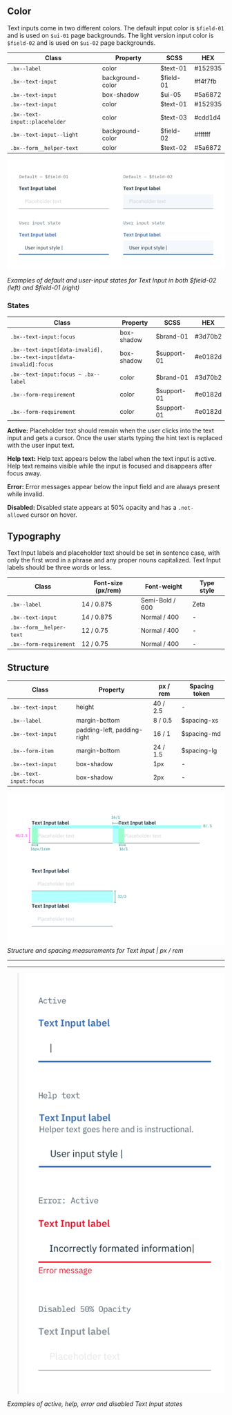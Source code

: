 ## Color

Text inputs come in two different colors. The default input color is `$field-01` and is used on `$ui-01` page backgrounds. The light version input color is `$field-02` and is used on `$ui-02` page backgrounds.

| Class                         | Property             | SCSS          | HEX     |
|-------------------------------|----------------------|---------------|---------|
|`.bx--label`                   | color                | $text-01      | #152935 |
|`.bx--text-input`              | background-color     | $field-01     | #f4f7fb |
|`.bx--text-input`              | box-shadow           | $ui-05        | #5a6872 |
|`.bx--text-input`              | color                | $text-01      | #152935 |
|`.bx--text-input::placeholder` | color                | $text-03      | #cdd1d4 |
|`.bx--text-input--light`       | background-color     | $field-02     | #ffffff |
|`.bx--form__helper-text`       | color                | $text-02      | #5a6872 |


![Default and user input states for Text Input in both field colors](images/text-input-style-1.png)

_Examples of default and user-input states for Text Input in both $field-02 (left) and $field-01 (right)_

### States

| Class                                                              | Property   | SCSS       | HEX     |
|--------------------------------------------------------------------|------------|------------|---------|
|`.bx--text-input:focus`                                             | box-shadow | $brand-01  | #3d70b2 |
|`.bx--text-input[data-invalid], .bx--text-input[data-invalid]:focus`| box-shadow | $support-01| #e0182d |
|`.bx--text-input:focus ~ .bx--label`                                | color      | $brand-01  | #3d70b2 |
|`.bx--form-requirement`                                             | color      | $support-01| #e0182d |
|`.bx--form-requirement`                                             | color      | $support-01| #e0182d |

**Active:** Placeholder text should remain when the user clicks into the text input and gets a cursor. Once the user starts typing the hint text is replaced with the user input text.

**Help text:** Help text appears below the label when the text input is active. Help text remains visible while the input is focused and disappears after focus away.

**Error:** Error messages appear below the input field and are always present while invalid.

**Disabled:** Disabled state appears at 50% opacity and has a `.not-allowed` cursor on hover.

## Typography

Text Input labels and placeholder text should be set in sentence case, with only the first word in a phrase and any proper nouns capitalized. Text Input labels should be three words or less.

| Class                                     | Font-size (px/rem)| Font-weight     | Type style |
|-------------------------------------------|-------------------|-----------------|------------|
| `.bx--label`                              | 14 / 0.875        | Semi-Bold / 600 | Zeta       |
| `.bx--text-input`                         | 14 / 0.875        | Normal / 400    | -          |
| `.bx--form__helper-text`                  | 12 / 0.75         | Normal / 400    | -          |
| `.bx--form-requirement` | 12 / 0.75         | Normal / 400    | -          |

## Structure

| Class                 | Property                    | px / rem | Spacing token |
|-----------------------|-----------------------------|----------|---------------|
|`.bx--text-input`      | height                      | 40 / 2.5 | - |
|`.bx--label`           | margin-bottom               | 8 / 0.5  | $spacing-xs   |
|`.bx--text-input`      | padding-left, padding-right | 16 / 1   | $spacing-md   |
|`.bx--form-item`       | margin-bottom               | 24 / 1.5 | $spacing-lg   |
|`.bx--text-input`      | box-shadow                  | 1px      | - |
|`.bx--text-input:focus`| box-shadow                  | 2px      | - |

![Structure and spacing measurements for Text Input](images/text-input-style-2.png)
_Structure and spacing measurements for Text Input | px / rem_


---
***
> ![Active, help, error or disabled states for Text Input](images/text-input-style-3.png)

_Examples of active, help, error and disabled Text Input states_
